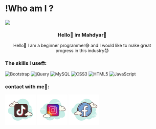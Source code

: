 # !Who am I ?

<img align="center" src="https://github.com/mahdyar-developer/mahdyar-developer/assets/155878191/f30ba7d8-a736-45e8-a75f-fdfbf08d3768">
<h3 align="center">Hello👋 im Mahdyar🧠</h3>
<p align="center">Hello👋 I am a beginner programmer😅 and I would like to make great progress in this industry😈</p>
<h3 align="left">The skills I use🤓:</h3> 

![Bootstrap](https://img.shields.io/badge/bootstrap-%238511FA.svg?style=for-the-badge&logo=bootstrap&logoColor=white) ![jQuery](https://img.shields.io/badge/jquery-%230769AD.svg?style=for-the-badge&logo=jquery&logoColor=white) ![MySQL](https://img.shields.io/badge/mysql-%2300f.svg?style=for-the-badge&logo=mysql&logoColor=white) ![CSS3](https://img.shields.io/badge/css3-%231572B6.svg?style=for-the-badge&logo=css3&logoColor=white) ![HTML5](https://img.shields.io/badge/html5-%23E34F26.svg?style=for-the-badge&logo=html5&logoColor=white) ![JavaScript](https://img.shields.io/badge/javascript-%23323330.svg?style=for-the-badge&logo=javascript&logoColor=%23F7DF1E)
<h3 align="left">contact with me👾:</h3> 
<a href="https://www.tiktok.com/@pan0da0?_r=1&_d=e7ic651eei8g2d&sec_uid=MS4wLjABAAAA10dwlwGS301Xat-gqOwiHHyE4jpW2AUfHZ_LcaHQs3sCYmCbp21Q6J5CfGDtbT6m&share_author_id=7109788705761838122&sharer_language=en&source=h5_m&u_code=e29l2jg3ei331b&timestamp=1706777683&user_id=7109788705761838122&sec_user_id=MS4wLjABAAAA10dwlwGS301Xat-gqOwiHHyE4jpW2AUfHZ_LcaHQs3sCYmCbp21Q6J5CfGDtbT6m&utm_source=copy&utm_campaign=client_share&utm_medium=android&share_iid=7327590915526641451&share_link_id=54783abd-9a5a-4396-bc49-010a6b74eb04&share_app_id=1233&ugbiz_name=ACCOUNT&ug_btm=b8727%2Cb0229&social_share_type=5&enable_checksum=1"><img src="https://github.com/mahdyar-developer/mahdyar-developer/blob/main/image/icons8-tik-tok-100.png?raw=true"></a> <a href="https://www.instagram.com/mahdi.yar02?igsh=MXZxaWpqMzRseDVpbg=="><img src="https://github.com/mahdyar-developer/mahdyar-developer/blob/main/image/icons8-instagram-100.png?raw=true"></a> <a href="https://youtube.com/@user-tm6zi8lq1r?si=2SKmrckNwHUb0HYT"><img src="https://github.com/mahdyar-developer/mahdyar-developer/blob/main/image/icons8-facebook-100.png?raw=true"></a>
